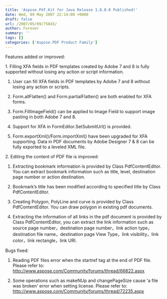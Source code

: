 ```yaml
---
title: 'Aspose.Pdf.Kit for Java Release 1.8.0.0 Published!'
date: Wed, 09 May 2007 22:14:00 +0000
draft: false
url: /2007/05/09/75843/
author: Forever
summary: ''
tags: []
categories: ['Aspose.PDF Product Family']
---
```


Features added or improved:

1\. Filling XFA fields in PDF templates created by Adobe 7 and 8 is fully supported without losing any action or script information.

 1) User can fill XFA fields in PDF templates by Adobe 7 and 8 without losing any action or scripts.

 2) Form.allFlatten() and Form.partialFlatten() are both enabled for XFA forms.

 3) Form.FillImageField() can be applied to Image Field to support image pasting in both Adobe 7 and 8.

 4) Support for XFA in FormEditor.SetSubmitUrl() is provided.

 5) Form.exportXml()/Form.importXml() have been upgraded for XFA supporting. Data in PDF documents by Adobe Designer 7 & 8 can be fully exported to a leveled XML file.

2\. Editing the content of PDF file is improved:

 1) Extracting bookmark information is provided by Class PdfContentEditor. You can extract bookmark information such as title, level, destination page number or action destination.

 2) Bookmark’s title has been modified according to specified title by Class PdfContentEditor.

 3) Creating Polygon, PolyLine and curve is provided by Class PdfContentEditor. You can draw polygon in existing pdf documents.

 4) Extracting the information of all links in the pdf document is provided by Class PdfContentEditor, you can extract the link information such as source page number，destination page number，link action type，destination file name，destination page View Type，link visibility，link color，link rectangle，link URI.

Bugs fixed:

1) Reading PDF files error when the startref tag at the end of PDF file. Please refer to: http://www.aspose.com/Community/forums/thread/66822.aspx

2) Some operations such as makeNUp and changePageSize cause 'a file was broken' error when setting license. Please refer to: http://www.aspose.com/Community/forums/thread/72235.aspx








